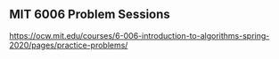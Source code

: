 ## MIT 6006 Problem Sessions

https://ocw.mit.edu/courses/6-006-introduction-to-algorithms-spring-2020/pages/practice-problems/
